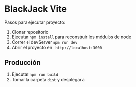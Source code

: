 # BlackJack Vite

Pasos para ejecutar proyecto:

1. Clonar repositorio
2. Ejecutar ```npm install``` para reconstruir los módulos de node
3. Correr el devServer ```npm run dev```
4. Abrir el proyecto en : ```http://localhost:3000```

## Producción

1. Ejecutar ```npm run build```
2. Tomar la carpeta ```dist``` y desplegarla